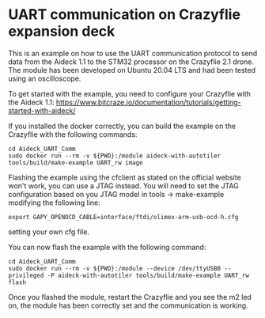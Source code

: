 # UART communication on Crazyflie expansion deck

This is an example on how to use the UART communication protocol to send data from the Aideck 1.1 to the STM32 processor on the Crazyflie 2.1 drone.
The module has been developed on Ubuntu 20.04 LTS and had been tested using an oscilloscope.

To get started with the example, you need to configure your Crazyflie with the Aideck 1.1: https://www.bitcraze.io/documentation/tutorials/getting-started-with-aideck/

If you installed the docker correctly, you can build the example on the Crazyflie with the following commands:

```
cd Aideck_UART_Comm
sudo docker run --rm -v ${PWD}:/module aideck-with-autotiler tools/build/make-example UART_rw image
```

Flashing the example using the cfclient as stated on the official website won't work, you can use a JTAG instead. You will need to set the JTAG configuration based on you JTAG model in tools -> make-example modifying the following line:

```
export GAPY_OPENOCD_CABLE=interface/ftdi/olimex-arm-usb-ocd-h.cfg
```

setting your own cfg file.

You can now flash the example with the following command:

```
cd Aideck_UART_Comm
sudo docker run --rm -v ${PWD}:/module --device /dev/ttyUSB0 --privileged -P aideck-with-autotiler tools/build/make-example UART_rw flash
```

Once you flashed the module, restart the Crazyflie and you see the m2 led on, the module has been correctly set and the communication is working.
